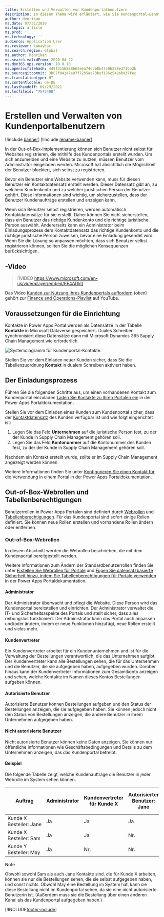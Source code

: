 ```yaml
---
title: Erstellen und Verwalten von Kundenportalbenutzern
description: In diesem Thema wird erläutert, wie Sie Kundenportal-Benutzerkonten erstellen und Berechtigungen für diese festlegen.
author: Henrikan
ms.date: 07/31/2020
ms.topic: article
ms.prod: ''
ms.technology: ''
audience: Application User
ms.reviewer: kamaybac
ms.search.region: Global
ms.author: henrikan
ms.search.validFrom: 2020-04-22
ms.dyn365.ops.version: 10.0.13
ms.openlocfilehash: 448f315b888b63eba74dcb8b47a9b238e371bb2b
ms.sourcegitcommit: 3b87f042a7e97f72b5aa73bef186c5426b937fec
ms.translationtype: HT
ms.contentlocale: de-DE
ms.lasthandoff: 09/29/2021
ms.locfileid: "7573488"
---
```

# <a name="create-and-manage-customer-portal-users"></a>Erstellen und Verwalten von Kundenportalbenutzern

[!include [banner](../includes/banner.md)]
[!include [rename-banner](~/includes/cc-data-platform-banner.md)]

In der Out-of-Box-Implementierung können sich Benutzer nicht selbst für Websites registrieren, die mithilfe des Kundenportals erstellt wurden. Um sich anzumelden und eine Website zu nutzen, müssen Benutzer vom Administrator eingeladen werden. Microsoft hat absichtlich die Möglichkeit der Benutzer blockiert, sich selbst zu registrieren.

Bevor ein Benutzer eine Website verwenden kann, muss für diesen Benutzer ein Kontaktdatensatz erstellt werden. Dieser Datensatz gibt an, zu welchem Kundenkonto und zu welcher juristischen Person der Benutzer gehört. Diese Informationen sind wichtig, um sicherzustellen, dass der Benutzer Kundenaufträge erstellen und anzeigen kann.

Wenn sich Benutzer selbst registrieren, werden automatisch Kontaktdatensätze für sie erstellt. Daher können Sie nicht sicherstellen, dass ein Benutzer das richtige Kundenkonto und die richtige juristische Person auswählt. Andererseits kann ein Administrator beim Einladungsprozess dem Kontaktdatensatz das richtige Kundenkonto und die richtige juristische Person zuweisen, bevor eine Einladung gesendet wird. Wenn Sie die Lösung so anpassen möchten, dass sich Benutzer selbst registrieren können, sollten Sie die möglichen Konsequenzen berücksichtigen.

## <a name="video"></a>-Video
> [!VIDEO https://www.microsoft.com/en-us/videoplayer/embed/RE4ADkI]

Das Video [Kunden zur Nutzung Ihres Kundenportals auffordern](https://youtu.be/drGUYHX9QIQ) (oben) gehört zur [Finance and Operations-Playlist](https://www.youtube.com/playlist?list=PLcakwueIHoT_SYfIaPGoOhloFoCXiUSyW) auf YouTube.

## <a name="prerequisite-setup"></a>Voraussetzungen für die Einrichtung

Kontakte in Power Apps Portal werden als Datensätze in der Tabelle **Kontakte** in Microsoft Dataverse gespeichert. Duales Schreiben synchronisiert diese Datensätze dann mit Microsoft Dynamics 365 Supply Chain Management wie erforderlich.

![Systemdiagramm für Kundenportal-Kontakte.](media/customer-portal-contacts.png "Systemdiagramm für Kundenportal-Kontakte")

Stellen Sie vor dem Einladen neuer Kunden sicher, dass Sie die Tabellenzuordnung **Kontakt** in dualem Schreiben aktiviert haben.

## <a name="the-invitation-process"></a>Der Einladungsprozess

Führen Sie die folgenden Schritte aus, um einen vorhandenen Kontakt zum Kundenportal einzuladen [Laden Sie Kontakte zu Ihren Portalen ein](/powerapps/maker/portals/configure/invite-contacts) in der Power Apps Portaldokumentation.

Stellen Sie vor dem Einladen eines Kunden zum Kundenportal sicher, dass der [Kontaktdatensatz](/powerapps/maker/portals/configure/configure-contacts) des Kunden verfügbar ist und wie folgt eingerichtet ist:

1. Legen Sie das Feld **Unternehmen** auf die juristische Person fest, zu der der Kunde in Supply Chain Management gehören soll.
2. Legen Sie das Feld **Kontonummer** auf die Kontonummer des Kunden fest, zu der der Kunde in Supply Chain Management gehören soll.

Nachdem ein Kontakt erstellt wurde, sollte er im Supply Chain Management angezeigt werden können.

Weitere Informationen finden Sie unter [Konfigurieren Sie einen Kontakt für die Verwendung in einem Portal](/powerapps/maker/portals/configure/configure-contacts) in der Power Apps Portaldokumentation.

## <a name="out-of-box-web-roles-and-table-permissions"></a>Out-of-Box-Webrollen und Tabellenberechtigungen

Benutzerrollen in Power Apps Portalen sind definiert durch [Webrollen](/powerapps/maker/portals/configure/create-web-roles) und [Tabellenberechtigungen](/powerapps/maker/portals/configure/assign-entity-permissions). Für das Kundenportal sind sofort einige Rollen definiert. Sie können neue Rollen erstellen und vorhandene Rollen ändern oder entfernen.

### <a name="out-of-box-web-roles"></a>Out-of-Box-Webrollen

In diesem Abschnitt werden die Webrollen beschrieben, die mit dem Kundenportal bereitgestellt werden.

Weitere Informationen zum Ändern der Standardbenutzerrollen finden Sie unter [Erstellen Sie Webrollen für Portale](/powerapps/maker/portals/configure/create-web-roles) und [Fügen Sie datensatzbasierte Sicherheit hinzu, indem Sie Tabellenberechtigungen für Portale verwenden](/powerapps/maker/portals/configure/assign-entity-permissions) in der Power Apps Portaldokumentation.

#### <a name="administrator"></a>Administrator

Der Administrator überwacht und pflegt die Website. Diese Person wird das Kundenportal bereitstellen und einrichten. Der Administrator verwaltet die IT- und Sicherheitsaspekte des Portals und stellt sicher, dass alles reibungslos funktioniert. Der Administrator kann das Portal auch anpassen und/oder ändern, indem er neue Funktionen hinzufügt, neue Rollen erstellt und vieles mehr.

#### <a name="customer-representative"></a>Kundenvertreter

Ein Kundenvertreter arbeitet für ein Kundenunternehmen und ist für die Verwaltung der Bestellungen verantwortlich, die das Unternehmen aufgibt. Der Kundenvertreter kann alle Bestellungen sehen, die für das Unternehmen und die Benutzer, die sie aufgegeben haben, aufgegeben wurden. Darüber hinaus kann der Kundenvertreter Informationen zum Gesamtkonto anzeigen und sehen, welche Kontakte im Namen dieses Kontos Bestellungen aufgeben können.

#### <a name="authorized-users"></a>Autorisierte Benutzer

Autorisierte Benutzer können Bestellungen aufgeben und den Status der Bestellungen anzeigen, die sie aufgegeben haben. Sie können jedoch nicht den Status von Bestellungen anzeigen, die andere Benutzer in ihrem Unternehmen aufgegeben haben.

#### <a name="unauthorized-users"></a>Nicht autorisierte Benutzer

Nicht autorisierte Benutzer können keine Daten anzeigen. Sie können nur öffentliche Informationen wie Geschäftsbedingungen und Details zu dem Unternehmen anzeigen, das das Kundenportal betreibt.

#### <a name="example"></a>Beispiel

Die folgende Tabelle zeigt, welche Kundenaufträge die Benutzer in jeder Webrolle im System sehen können.

| Auftrag | Administrator | Kundenvertreter für Kunde&nbsp;X | Autorisierter Benutzer: Jane | Autorisierter Benutzer: Sam | Nicht autorisierte Benutzer: May |
|---|---|---|---|---|---|
| Kunde&nbsp;X Besteller:&nbsp;Jane | Ja | Ja | Ja | Nr. | Nr. |
| Kunde&nbsp;X Besteller:&nbsp;Sam | Ja | Ja | Nr. | Ja | Nr. |
| Kunde&nbsp;Y Besteller:&nbsp;May | Ja | Nr. | Nr. | Nr. | Nr. |

> [!NOTE]
> Obwohl sowohl Sam als auch Jane Kontakte sind, die für Kunde X arbeiten, können sie nur die Bestellungen sehen, die sie selbst aufgegeben haben, und sonst nichts. Obwohl May eine Bestellung im System hat, kann sie diese Bestellung nicht im Kundenportal sehen, da sie eine nicht autorisierte Benutzerin ist. (Außerdem muss sie die Bestellung über einen anderen Kanal als das Kundenportal aufgegeben haben.)


[!INCLUDE[footer-include](../../includes/footer-banner.md)]